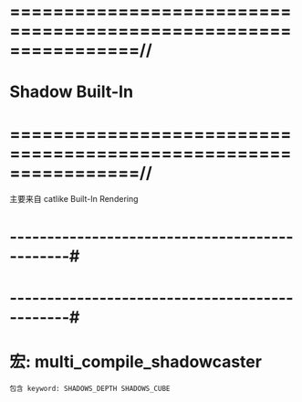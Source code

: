 # ================================================================//
#                    Shadow Built-In
# ================================================================//

主要来自 catlike Built-In Rendering



# ----------------------------------------------#
#          
# ----------------------------------------------#





# 宏: multi_compile_shadowcaster
    包含 keyword: SHADOWS_DEPTH SHADOWS_CUBE

























